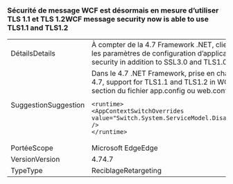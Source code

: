 ### <a name="wcf-message-security-now-is-able-to-use-tls11-and-tls12"></a><span data-ttu-id="6848a-101">Sécurité de message WCF est désormais en mesure d’utiliser TLS 1.1 et TLS 1.2</span><span class="sxs-lookup"><span data-stu-id="6848a-101">WCF message security now is able to use TLS1.1 and TLS1.2</span></span>

|   |   |
|---|---|
|<span data-ttu-id="6848a-102">Détails</span><span class="sxs-lookup"><span data-stu-id="6848a-102">Details</span></span>|<span data-ttu-id="6848a-103">À compter de la 4.7 Framework .NET, clients peuvent configurer le TLS1.1 ou TLS 1.2 dans la sécurité de message WCF en plus de SSL 3.0 et TLS 1.0 via les paramètres de configuration d’application.</span><span class="sxs-lookup"><span data-stu-id="6848a-103">Starting in the .NET Framework 4.7, customers can configure either TLS1.1 or TLS1.2 in WCF message security in addition to SSL3.0 and TLS1.0 through application configuration settings.</span></span>|
|<span data-ttu-id="6848a-104">Suggestion</span><span class="sxs-lookup"><span data-stu-id="6848a-104">Suggestion</span></span>|<span data-ttu-id="6848a-105">Dans le 4.7 .NET Framework, prise en charge de TLS 1.1 et TLS 1.2 dans la sécurité de message WCF est désactivé par défaut.</span><span class="sxs-lookup"><span data-stu-id="6848a-105">In the .NET Framework 4.7, support for TLS1.1 and TLS1.2 in WCF message security is disabled by default.</span></span> <span data-ttu-id="6848a-106">Vous pouvez l’activer en ajoutant la ligne suivante à la <code>&lt;runtime&gt;</code> section du fichier app.config ou web.config :</span><span class="sxs-lookup"><span data-stu-id="6848a-106">You can enable it by adding the following line to the <code>&lt;runtime&gt;</code> section of the app.config or web.config file:</span></span><pre><code class="language-xml">&lt;runtime&gt;&#13;&#10;&lt;AppContextSwitchOverrides value=&quot;Switch.System.ServiceModel.DisableUsingServicePointManagerSecurityProtocols=false;Switch.System.Net.DontEnableSchUseStrongCrypto=false&quot; /&gt;&#13;&#10;&lt;/runtime&gt;&#13;&#10;</code></pre>|
|<span data-ttu-id="6848a-107">Portée</span><span class="sxs-lookup"><span data-stu-id="6848a-107">Scope</span></span>|<span data-ttu-id="6848a-108">Microsoft Edge</span><span class="sxs-lookup"><span data-stu-id="6848a-108">Edge</span></span>|
|<span data-ttu-id="6848a-109">Version</span><span class="sxs-lookup"><span data-stu-id="6848a-109">Version</span></span>|<span data-ttu-id="6848a-110">4.7</span><span class="sxs-lookup"><span data-stu-id="6848a-110">4.7</span></span>|
|<span data-ttu-id="6848a-111">Type</span><span class="sxs-lookup"><span data-stu-id="6848a-111">Type</span></span>|<span data-ttu-id="6848a-112">Reciblage</span><span class="sxs-lookup"><span data-stu-id="6848a-112">Retargeting</span></span>|


